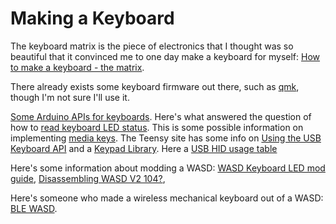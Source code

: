 # Making a Keyboard

The keyboard matrix is the piece of electronics that I thought was so beautiful that it convinced me to one day make a keyboard for myself:
[How to make a keyboard - the matrix](http://blog.komar.be/how-to-make-a-keyboard-the-matrix/).

There already exists some keyboard firmware out there, such as [qmk](https://github.com/qmk/qmk_firmware), though I'm not sure I'll use it.

[Some Arduino APIs for keyboards](https://www.arduino.cc/reference/en/language/functions/usb/keyboard/).
Here's what answered the question of how to [read keyboard LED status](http://forum.arduino.cc/index.php?topic=166638.0).
This is some possible information on implementing [media keys](https://arduino.stackexchange.com/questions/8934/send-keyboard-media-keys-with-keyboard-library).
The Teensy site has some info on [Using the USB Keyboard API](https://www.pjrc.com/teensy/td_keyboard.html) and a [Keypad Library](https://www.pjrc.com/teensy/td_libs_Keypad.html).
Here a [USB HID usage table](http://www.freebsddiary.org/APC/usb_hid_usages.php)

Here's some information about modding a WASD:
[WASD Keyboard LED mod guide](https://geekhack.org/index.php?topic=33097.0), [Disassembling WASD V2 104?](https://www.reddit.com/r/MechanicalKeyboards/comments/55jvvq/disassembling_wasd_v2_104/?st=jah3pf12&sh=8a266045), 

Here's someone who made a wireless mechanical keyboard out of a WASD: [BLE WASD](https://hackaday.io/project/7646-ble-wasdmechanical-wireless-keyboard).
